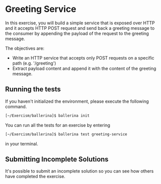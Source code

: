 # Greeting Service

In this exercise, you will build a simple service that is exposed over HTTP and it accepts HTTP POST request and send back a greeting message to the consumer by appending the payload of the request to the greeting message.


The objectives are:

- Write an HTTP service that accepts only POST requests on a specific path (e.g. '/greeting')
- Extract payload content and append it with the content of the greeting message. 

## Running the tests

If you haven't initialized the environment, please execute the following command. 
```sh
[~/Exercism/ballerina]$ ballerina init
```
You can run all the tests for an exercise by entering 
```sh
[~/Exercism/ballerina]$ ballerina test greeting-service
```
in your terminal.

## Submitting Incomplete Solutions
It's possible to submit an incomplete solution so you can see how others have completed the exercise.
